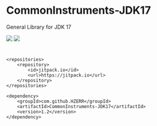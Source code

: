 # CommonInstruments-JDK17
General Library for JDK 17

[![](https://jitpack.io/v/HZERR/CommonInstruments-JDK17.svg)](https://jitpack.io/#HZERR/CommonInstruments-JDK17)
[![](https://jitci.com/gh/HZERR/CommonInstruments-JDK17/svg)](https://jitci.com/gh/HZERR/CommonInstruments-JDK17)

#
    <repositories>
        <repository>
            <id>jitpack.io</id>
            <url>https://jitpack.io</url>
        </repository>
    </repositories>
    
    <dependency>
	    <groupId>com.github.HZERR</groupId>
	    <artifactId>CommonInstruments-JDK17</artifactId>
	    <version>1.2</version>
	</dependency>

